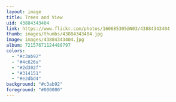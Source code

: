 ```yaml
---
layout: image
title: Trees and View
uid: 43884343404
link: https://www.flickr.com/photos/160685305@N03/43884343404
thumb: images/thumbs/43884343404.jpg
image: images/43884343404.jpg
album: 72157671124488797
colors: 
  - "#c3ab92"
  - "#4c626a"
  - "#2d302f"
  - "#314151"
  - "#e2dbd4"
background: "#c3ab92"
foreground: "#000000"
---
```


